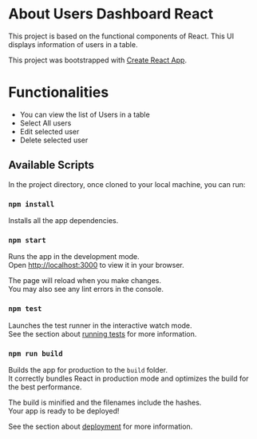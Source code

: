 # About Users Dashboard React

This project is based on the functional components of React. This UI displays information of users in a table.

This project was bootstrapped with [Create React App](https://github.com/facebook/create-react-app).

# Functionalities

- You can view the list of Users in a table
- Select All users
- Edit selected user
- Delete selected user

## Available Scripts

In the project directory, once cloned to your local machine, you can run:

### `npm install`

Installs all the app dependencies.

### `npm start`

Runs the app in the development mode.\
Open [http://localhost:3000](http://localhost:3000) to view it in your browser.

The page will reload when you make changes.\
You may also see any lint errors in the console.

### `npm test`

Launches the test runner in the interactive watch mode.\
See the section about [running tests](https://facebook.github.io/create-react-app/docs/running-tests) for more information.

### `npm run build`

Builds the app for production to the `build` folder.\
It correctly bundles React in production mode and optimizes the build for the best performance.

The build is minified and the filenames include the hashes.\
Your app is ready to be deployed!

See the section about [deployment](https://facebook.github.io/create-react-app/docs/deployment) for more information.
